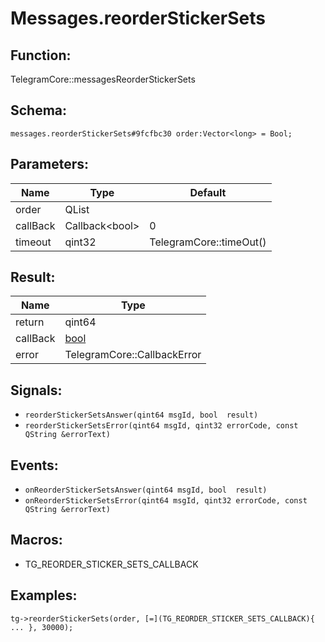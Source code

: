# Messages.reorderStickerSets

## Function:

TelegramCore::messagesReorderStickerSets

## Schema:

`messages.reorderStickerSets#9fcfbc30 order:Vector<long> = Bool;`
## Parameters:

|Name|Type|Default|
|----|----|-------|
|order|QList<qint64>||
|callBack|Callback<bool\>|0|
|timeout|qint32|TelegramCore::timeOut()|

## Result:

|Name|Type|
|----|----|
|return|qint64|
|callBack|[bool](../../types/bool.md)|
|error|TelegramCore::CallbackError|

## Signals:

* `reorderStickerSetsAnswer(qint64 msgId, bool  result)`
* `reorderStickerSetsError(qint64 msgId, qint32 errorCode, const QString &errorText)`

## Events:

* `onReorderStickerSetsAnswer(qint64 msgId, bool  result)`
* `onReorderStickerSetsError(qint64 msgId, qint32 errorCode, const QString &errorText)`

## Macros:

* TG_REORDER_STICKER_SETS_CALLBACK

## Examples:

`tg->reorderStickerSets(order, [=](TG_REORDER_STICKER_SETS_CALLBACK){
    ...
}, 30000);`
